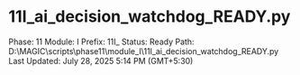 # 11I_ai_decision_watchdog_READY.py

Phase: 11
Module: I
Prefix: 11I_
Status: Ready
Path: D:\MAGIC\scripts\phase11\module_I\11I_ai_decision_watchdog_READY.py
Last Updated: July 28, 2025 5:14 PM (GMT+5:30)
